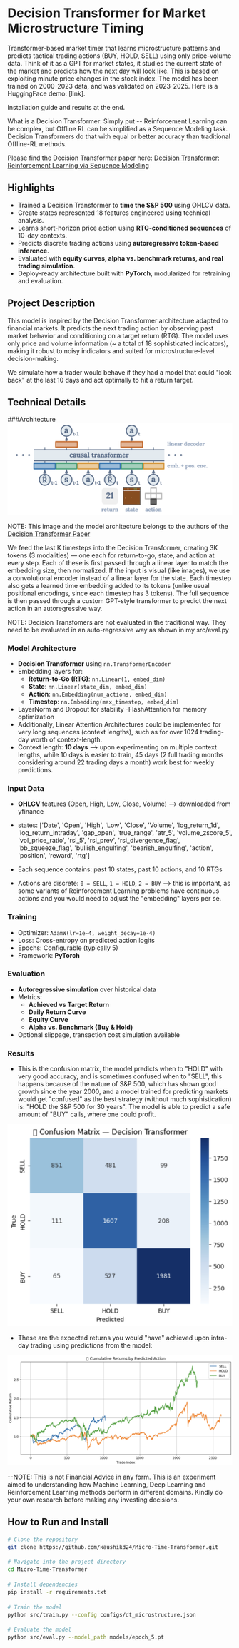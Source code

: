 # Decision Transformer for Market Microstructure Timing

Transformer-based market timer that learns microstructure patterns and predicts tactical trading actions (BUY, HOLD, SELL) using only price-volume data. Think of it as a GPT for market states, it studies the current state of the market and predicts how the next day will look like. This is based on exploiting minute price changes in the stock index. The model has been trained on 2000-2023 data, and was validated on 2023-2025. Here is a HuggingFace demo: [link].

Installation guide and results at the end.

What is a Decision Transformer: Simply put -- Reinforcement Learning can be complex, but Offline RL can be simplified as a Sequence Modeling task. Decision Transformers do that with equal or better accuracy than traditional Offline-RL methods.

Please find the Decision Transformer paper here: [Decision Transformer: Reinforcement Learning via Sequence Modeling](https://arxiv.org/abs/2106.01345)

## Highlights
- Trained a Decision Transformer to **time the S&P 500** using OHLCV data.
- Create states represented 18 features engineered using technical analysis.
- Learns short-horizon price action using **RTG-conditioned sequences** of 10-day contexts.
- Predicts discrete trading actions using **autoregressive token-based inference**.
- Evaluated with **equity curves, alpha vs. benchmark returns, and real trading simulation**.
- Deploy-ready architecture built with **PyTorch**, modularized for retraining and evaluation.

## Project Description
This model is inspired by the Decision Transformer architecture adapted to financial markets. It predicts the next trading action by observing past market behavior and conditioning on a target return (RTG). The model uses only price and volume information (~ a total of 18 sophisticated indicators), making it robust to noisy indicators and suited for microstructure-level decision-making.

We simulate how a trader would behave if they had a model that could "look back" at the last 10 days and act optimally to hit a return target.

## Technical Details

###Architecture
![Model Architecture](images/architecture.png)

NOTE: This image and the model architecture belongs to the authors of the [Decision Transformer Paper](https://arxiv.org/abs/2106.01345)

We feed the last K timesteps into the Decision Transformer, creating 3K tokens (3 modalities) — one each for return-to-go, state, and action at every step. Each of these is first passed through a linear layer to match the embedding size, then normalized. If the input is visual (like images), we use a convolutional encoder instead of a linear layer for the state. Each timestep also gets a learned time embedding added to its tokens (unlike usual positional encodings, since each timestep has 3 tokens). The full sequence is then passed through a custom GPT-style transformer to predict the next action in an autoregressive way.

NOTE: Decision Transfomers are not evaluated in the traditional way. They need to be evaluated in an auto-regressive way as shown in my src/eval.py

### Model Architecture
- **Decision Transformer** using `nn.TransformerEncoder`
- Embedding layers for:
  - **Return-to-Go (RTG)**: `nn.Linear(1, embed_dim)`
  - **State**: `nn.Linear(state_dim, embed_dim)`
  - **Action**: `nn.Embedding(num_actions, embed_dim)`
  - **Timestep**: `nn.Embedding(max_timestep, embed_dim)`
- LayerNorm and Dropout for stability
-FlashAttention for memory optimization
- Additionally, Linear Attention Architectures could be implemented for very long sequences (context lengths), such as for over 1024 trading-day worth of context-length.
- Context length: **10 days** --> upon experimenting on multiple context lengths, while 10 days is easier to train, 45 days (2 full trading months considering around 22 trading days a month) work best for weekly predictions. 

### Input Data
- **OHLCV** features (Open, High, Low, Close, Volume) --> downloaded from yfinance

- states: ['Date', 'Open', 'High', 'Low', 'Close', 'Volume', 'log_return_1d',
        'log_return_intraday', 'gap_open', 'true_range', 'atr_5',
        'volume_zscore_5', 'vol_price_ratio', 'rsi_5', 'rsi_prev',
       'rsi_divergence_flag', 'bb_squeeze_flag', 'bullish_engulfing',
       'bearish_engulfing', 'action', 'position', 'reward', 'rtg']

- Each sequence contains: past 10 states, past 10 actions, and 10 RTGs
- Actions are discrete: `0 = SELL`, `1 = HOLD`, `2 = BUY` --> this is important, as some variants of Reinforcement Learning problems have continuous actions and you would need to adjust the "embedding" layers per se.

### Training
- Optimizer: `AdamW(lr=1e-4, weight_decay=1e-4)`
- Loss: Cross-entropy on predicted action logits
- Epochs: Configurable (typically 5)
- Framework: **PyTorch**

### Evaluation
- **Autoregressive simulation** over historical data
- Metrics:
  - **Achieved vs Target Return**
  - **Daily Return Curve**
  - **Equity Curve**
  - **Alpha vs. Benchmark (Buy & Hold)**
- Optional slippage, transaction cost simulation available

### Results
- This is the confusion matrix, the model predicts when to "HOLD" with very good accuracy, and is sometimes confused when to "SELL", this happens because of the nature of S&P 500, which has shown good growth since the year 2000, and a model trained for predicting markets would get "confused" as the best strategy (without much sophistication) is: "HOLD the S&P 500 for 30 years". The model is able to predict a safe amount of "BUY" calls, where one could profit.

![Confusion Matrix](images/confusionm.png)

- These are the expected returns you would "have" achieved upon intra-day trading using predictions from the model:

![Returns](images/returns.png)

--NOTE: This is not Financial Advice in any form. This is an experiment aimed to understanding how Machine Learning, Deep Learning and Reinforcement Learning methods perform in different domains. Kindly do your own research before making any investing decisions.

## How to Run and Install

```bash
# Clone the repository
git clone https://github.com/kaushikd24/Micro-Time-Transformer.git

# Navigate into the project directory
cd Micro-Time-Transformer

# Install dependencies
pip install -r requirements.txt

# Train the model
python src/train.py --config configs/dt_microstructure.json

# Evaluate the model
python src/eval.py --model_path models/epoch_5.pt
```